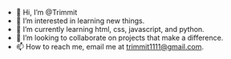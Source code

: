 - 👋 Hi, I’m @Trimmit
- 👀 I’m interested in learning new things.
- 🌱 I’m currently learning html, css, javascript, and python.
- 💞️ I’m looking to collaborate on projects that make a difference.
- 📫 How to reach me, email me at trimmit1111@gmail.com.

<!---
Trimmit/Trimmit is a ✨ special ✨ repository because its `README.md` (this file) appears on your GitHub profile.
You can click the Preview link to take a look at your changes.
--->

